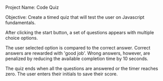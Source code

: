 Project Name: 
Code Quiz

Objective:
Create a timed quiz that will test the user on Javascript fundamentals. 

After clicking the start button, a set of questions appears with multiple choice options.  

The user selected option is compared to the correct answer.  Correct answers are rewarded with 'good job'.  Wrong answers, however, are penalized by reducing the available completion time by 10 seconds. 

 The quiz ends when all the questions are answered or the timer reaches zero.  The user enters their initials to save their score.